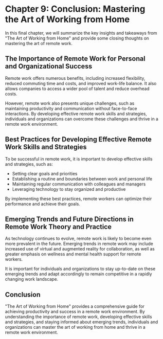 Chapter 9: Conclusion: Mastering the Art of Working from Home
=============================================================

In this final chapter, we will summarize the key insights and takeaways from "The Art of Working from Home" and provide some closing thoughts on mastering the art of remote work.

The Importance of Remote Work for Personal and Organizational Success
---------------------------------------------------------------------

Remote work offers numerous benefits, including increased flexibility, reduced commuting time and costs, and improved work-life balance. It also allows companies to access a wider pool of talent and reduce overhead costs.

However, remote work also presents unique challenges, such as maintaining productivity and communication without face-to-face interactions. By developing effective remote work skills and strategies, individuals and organizations can overcome these challenges and thrive in a remote work environment.

Best Practices for Developing Effective Remote Work Skills and Strategies
-------------------------------------------------------------------------

To be successful in remote work, it is important to develop effective skills and strategies, such as:

* Setting clear goals and priorities
* Establishing a routine and boundaries between work and personal life
* Maintaining regular communication with colleagues and managers
* Leveraging technology to stay organized and productive

By implementing these best practices, remote workers can optimize their performance and achieve their goals.

Emerging Trends and Future Directions in Remote Work Theory and Practice
------------------------------------------------------------------------

As technology continues to evolve, remote work is likely to become even more prevalent in the future. Emerging trends in remote work may include increased use of virtual and augmented reality for collaboration, as well as greater emphasis on wellness and mental health support for remote workers.

It is important for individuals and organizations to stay up-to-date on these emerging trends and adapt accordingly to remain competitive in a rapidly changing work landscape.

Conclusion
----------

"The Art of Working from Home" provides a comprehensive guide for achieving productivity and success in a remote work environment. By understanding the importance of remote work, developing effective skills and strategies, and staying informed about emerging trends, individuals and organizations can master the art of working from home and thrive in a remote work environment.
